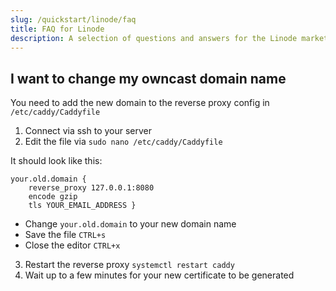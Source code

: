 ```yaml
---
slug: /quickstart/linode/faq
title: FAQ for Linode
description: A selection of questions and answers for the Linode marketplace app
---
```


## I want to change my owncast domain name

You need to add the new domain to the reverse proxy config in `/etc/caddy/Caddyfile`

1. Connect via ssh to your server
2. Edit the file via `sudo nano /etc/caddy/Caddyfile`

It should look like this:

```caddyfile
your.old.domain {
	reverse_proxy 127.0.0.1:8080
	encode gzip
	tls YOUR_EMAIL_ADDRESS }
```

- Change `your.old.domain` to your new domain name
- Save the file `CTRL+s`
- Close the editor `CTRL+x`

3. Restart the reverse proxy `systemctl restart caddy`
4. Wait up to a few minutes for your new certificate to be generated

